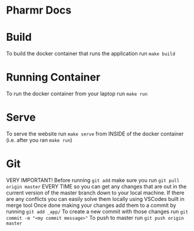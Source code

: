 # Pharmr Docs

# Build
To build the docker container that runs the application run `make build`

# Running Container
To run the docker container from your laptop run `make run`

# Serve
To serve the website run `make serve` from INSIDE of the docker container (i.e. after you ran `make run`)

# Git
VERY IMPORTANT!
Before running `git add` make sure you run `git pull origin master` EVERY TIME so you can get any changes that are out in the current version of the master branch down to your local machine. If there are any conflicts you can easily solve them locally using VSCodes built in merge tool
Once done making your changes add them to a commit by running `git add _app/` 
To create a new commit with those changes run `git commit -m "<my commit message>"`
To push to master run `git push origin master`